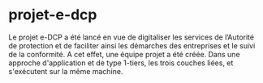 # projet-e-dcp
Le projet e-DCP a été lancé en vue de digitaliser les services de l’Autorité de protection et de faciliter ainsi les démarches des entreprises et le suivi de la conformité. A cet effet, une équipe projet a été créée. Dans une approche d'application et de type 1-tiers, les trois couches liées, et s'exécutent sur la même machine.
